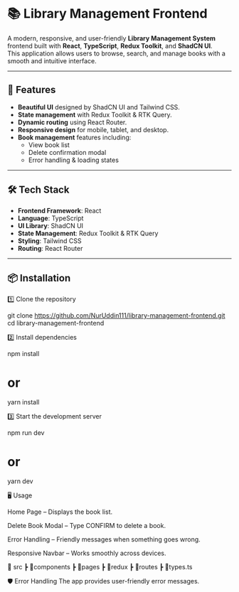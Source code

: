 # 📚 Library Management Frontend

A modern, responsive, and user-friendly **Library Management System** frontend built with **React**, **TypeScript**, **Redux Toolkit**, and **ShadCN UI**.  
This application allows users to browse, search, and manage books with a smooth and intuitive interface.

---

## 🚀 Features

- **Beautiful UI** designed by ShadCN UI and Tailwind CSS.
- **State management** with Redux Toolkit & RTK Query.
- **Dynamic routing** using React Router.
- **Responsive design** for mobile, tablet, and desktop.
- **Book management** features including:
  - View book list
  - Delete confirmation modal
  - Error handling & loading states

---

## 🛠️ Tech Stack

- **Frontend Framework**: React
- **Language**: TypeScript
- **UI Library**: ShadCN UI
- **State Management**: Redux Toolkit & RTK Query
- **Styling**: Tailwind CSS
- **Routing**: React Router

---

## 📦 Installation

1️⃣ Clone the repository

git clone https://github.com/NurUddin111/library-management-frontend.git
cd library-management-frontend

2️⃣ Install dependencies

npm install

# or

yarn install

3️⃣ Start the development server

npm run dev

# or

yarn dev

🖥️ Usage

Home Page – Displays the book list.

Delete Book Modal – Type CONFIRM to delete a book.

Error Handling – Friendly messages when something goes wrong.

Responsive Navbar – Works smoothly across devices.

📁 src
┣ 📁components
┣ 📁pages
┣ 📁redux
┣ 📁routes
┣ 📜types.ts

🛡️ Error Handling
The app provides user-friendly error messages.
